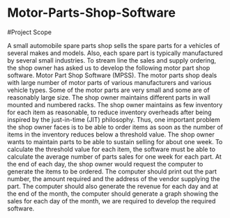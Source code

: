 # Motor-Parts-Shop-Software


#Project Scope

A small automobile spare parts shop sells the spare parts for a vehicles of several makes
and models. Also, each spare part is typically manufactured by several small industries.
To stream line the sales and supply ordering, the shop owner has asked us to develop
the following motor part shop software. Motor Part Shop Software (MPSS). The motor
parts shop deals with large number of motor parts of various manufacturers and various
vehicle types. Some of the motor parts are very small and some are of reasonably large
size. The shop owner maintains different parts in wall mounted and numbered racks.
The shop owner maintains as few inventory for each item as reasonable, to reduce
inventory overheads after being inspired by the just-in-time (JIT) philosophy. Thus, one
important problem the shop owner faces is to be able to order items as soon as the
number of items in the inventory reduces below a threshold value. The shop owner
wants to maintain parts to be able to sustain selling for about one week. To calculate
the threshold value for each item, the software must be able to calculate the average
number of parts sales for one week for each part. At the end of each day, the shop
owner would request the computer to generate the items to be ordered. The computer
should print out the part number, the amount required and the address of the vendor
supplying the part. The computer should also generate the revenue for each day and
at the end of the month, the computer should generate a graph showing the sales for
each day of the month, we are required to develop the required software.
